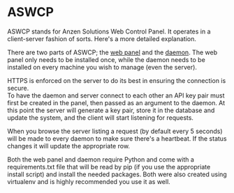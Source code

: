 ASWCP
=====
ASWCP stands for Anzen Solutions Web Control Panel.  It operates in a client-server 
fashion of sorts.  Here's a more detailed explanation.

There are two parts of ASWCP; the [web panel](https://github.com/AnzenSolutions/ASWCP-Web) and the 
[daemon](https://github.com/AnzenSolutions/ASWCP-Daemon).  The web panel only needs 
to be installed once, while the daemon needs to be installed on every machine you wish to 
manage (even the server).

HTTPS is enforced on the server to do its best in ensuring the connection is secure.  
To have the daemon and server connect to each other an API key pair must first be created in the panel, 
then passed as an argument to the daemon.  At this point the server will generate a 
key pair, store it in the database and update the system, and the client will start listening for requests.

When you browse the server listing a request (by default every 5 seconds) will be made to every 
daemon to make sure there's a heartbeat.  If the status changes it will update the appropriate 
row.

Both the web panel and daemon require Python and come with a requirements.txt file that will be 
read by pip (if you use the appropriate install script) and install the needed packages.  Both were 
also created using virtualenv and is highly recommended you use it as well.
